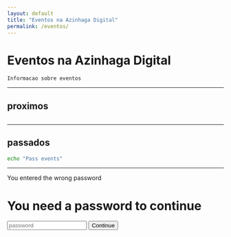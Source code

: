 ```yaml
---
layout: default
title: "Eventos na Azinhaga Digital"
permalink: /eventos/
---
```


# Eventos na Azinhaga Digital

`Informacao sobre eventos`

---

## proximos

<div class="container">
  <section id="countdown">
    <!-- Display the countdown timer in an element -->
    <p class="timer" id="TIMER" style="font-size: 30px"></p>
  </section>
</div>

<script src="/eventos/js/count-down-timer.js"></script>

---

## passados

```bash
echo "Pass events"
```

---

<div class="protected">
    <div class="protected__alert" data-id="alert">You entered the wrong password</div>
    <div class="protected__content">
        <h1 class="protected__content__heading">You need a password to continue</h1>
        <input class="protected__content__input" data-id="password" type="password" placeholder="password" />
        <button data-id="button" type="button" class="protected__content__btn">Continue</button>
    </div>
</div>

<link rel="stylesheet" href="/eventos/css/check-my-password.css">
<script type="text/javascript" src="https://cdnjs.cloudflare.com/ajax/libs/js-sha1/0.6.0/sha1.min.js"></script>
<script type="text/javascript" src="/eventos/js/check-my-password.js"></script>
